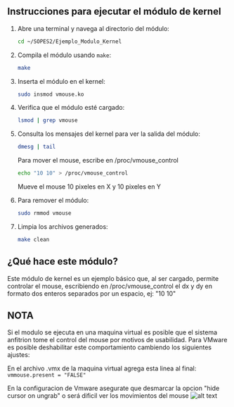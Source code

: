 ## Instrucciones para ejecutar el módulo de kernel

1. Abre una terminal y navega al directorio del módulo:
    ```bash
    cd ~/SOPES2/Ejemplo_Modulo_Kernel
    ```

2. Compila el módulo usando `make`:
    ```bash
    make
    ```

3. Inserta el módulo en el kernel:
    ```bash
    sudo insmod vmouse.ko
    ```

4. Verifica que el módulo esté cargado:
    ```bash
    lsmod | grep vmouse
    ```

5. Consulta los mensajes del kernel para ver la salida del módulo:
    ```bash
    dmesg | tail
    ```

    Para mover el mouse, escribe en /proc/vmouse_control
    ```bash
    echo "10 10" > /proc/vmouse_control
    ```
    Mueve el mouse 10 pixeles en X y 10 pixeles en Y

6. Para remover el módulo:
    ```bash
    sudo rmmod vmouse
    ```

7. Limpia los archivos generados:
    ```bash
    make clean
    ```

## ¿Qué hace este módulo?

Este módulo de kernel es un ejemplo básico que, al ser cargado, permite controlar el mouse, escribiendo en /proc/vmouse_control el dx y dy en formato dos enteros separados por un espacio, ej: "10 10"

## NOTA
Si el modulo se ejecuta en una maquina virtual es posible que el sistema anfitrion tome el control del mouse por motivos de usabilidad.
Para VMware es posible deshabilitar este comportamiento cambiendo los siguientes ajustes:


En el archivo .vmx de la maquina virtual agrega esta linea al final:
```vmmouse.present = "FALSE"```

En la configuracion de Vmware asegurate que desmarcar la opcion "hide cursor on ungrab" o será dificil ver los movimientos del mouse
![alt text](image.png)
